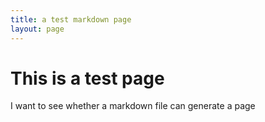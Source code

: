 ```yaml
---
title: a test markdown page
layout: page
---
```


# This is a test page

I want to see whether a markdown file can generate a page
